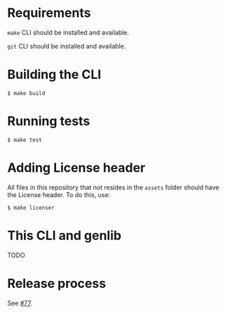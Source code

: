 # Requirements

`make` CLI should be installed and available.

`git` CLI should be installed and available.

# Building the CLI

`$ make build`

# Running tests

`$ make test`

# Adding License header

All files in this repository that not resides in the `assets` folder should have the License header. To do this, use:

`$ make licenser`

# This CLI and genlib

TODO

# Release process

See [#77](https://github.com/elastic/elastic-integration-corpus-generator-tool/issues/77).

